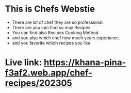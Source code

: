 # This is Chefs Webstie

- There are lot of chef they are so professional.
- There are you can find so may Recipes.
- You can find also Recipes Cooking Method.
- and you also which chef how much years experiance.
- and you favorite which recipes you like

# Live link: https://khana-pina-f3af2.web.app/chef-recipes/202305